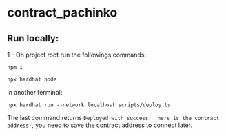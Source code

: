 # contract_pachinko

## Run locally:

1 - On project root run the followings commands:
```
npm i
```

```
npx hardhat node
```
in another terminal:
```
npx hardhat run --network localhost scripts/deploy.ts 
```
The last command returns `Deployed with success: 'here is the contract address'`, you need to save the contract address to connect later.
